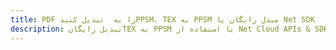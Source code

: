 ---title: PDF را به  تبدیل کنیدPPSM، TEX به PPSM مبدل رایگان یا Net SDKdescription: تبدیل رایگانTEX به PPSM با استفاده از Net Cloud APIs & SDK همچنین اسناد PDF را در Cloud ایجاد، ویرایش و رندر کنید.---